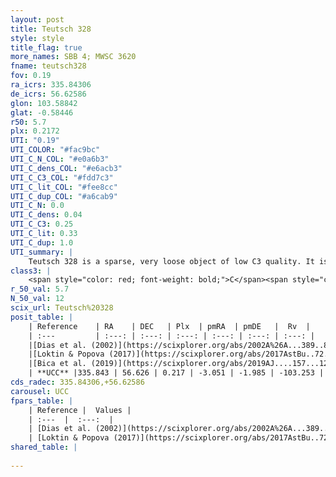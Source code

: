 ```yaml
---
layout: post
title: Teutsch 328
style: style
title_flag: true
more_names: SBB 4; MWSC 3620
fname: teutsch328
fov: 0.19
ra_icrs: 335.84306
de_icrs: 56.62586
glon: 103.58842
glat: -0.58446
r50: 5.7
plx: 0.2172
UTI: "0.19"
UTI_COLOR: "#fac9bc"
UTI_C_N_COL: "#e0a6b3"
UTI_C_dens_COL: "#e6acb3"
UTI_C_C3_COL: "#fdd7c3"
UTI_C_lit_COL: "#fee8cc"
UTI_C_dup_COL: "#a6cab9"
UTI_C_N: 0.0
UTI_C_dens: 0.04
UTI_C_C3: 0.25
UTI_C_lit: 0.33
UTI_C_dup: 1.0
UTI_summary: |
    Teutsch 328 is a sparse, very loose object of low C3 quality. It is poorly studied in the literature, with no articles listed in the last 6 years.<br><br><span style="color: #99180f; font-weight: bold;">Warning: </span>contains less than 25 stars with <i>P>0.5</i> estimated.
class3: |
    <span style="color: red; font-weight: bold;">C</span><span style="color: red; font-weight: bold;">C</span>
r_50_val: 5.7
N_50_val: 12
scix_url: Teutsch%20328
posit_table: |
    | Reference    | RA    | DEC   | Plx  | pmRA  | pmDE   |  Rv  |
    | :---         | :---: | :---: | :---: | :---: | :---: | :---: |
    |[Dias et al. (2002)](https://scixplorer.org/abs/2002A%26A...389..871D) | 335.85 | 56.608 | -- | 1.1 | -3.69 | -- |
    |[Loktin & Popova (2017)](https://scixplorer.org/abs/2017AstBu..72..257L) | 335.85 | 56.609 | -- | 1.069 | -3.481 | -- |
    |[Bica et al. (2019)](https://scixplorer.org/abs/2019AJ....157...12B) | 335.837 | 56.612 | -- | -- | -- | -- |
    | **UCC** |335.843 | 56.626 | 0.217 | -3.051 | -1.985 | -103.253 | 
cds_radec: 335.84306,+56.62586
carousel: UCC
fpars_table: |
    | Reference |  Values |
    | :---  |  :---:  |
    | [Dias et al. (2002)](https://scixplorer.org/abs/2002A%26A...389..871D) | `E(B-V)=0.1, Dist=2270.0, Age=6.7` |
    | [Loktin & Popova (2017)](https://scixplorer.org/abs/2017AstBu..72..257L) | `E(B-V)=0.523, Dmod=11.469, logt=9.32` |
shared_table: |
    
---
```

